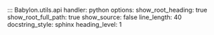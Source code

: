 ::: Babylon.utils.api
    handler: python
    options:
       show_root_heading: true
       show_root_full_path: true
       show_source: false
       line_length: 40
       docstring_style: sphinx
       heading_level: 1
